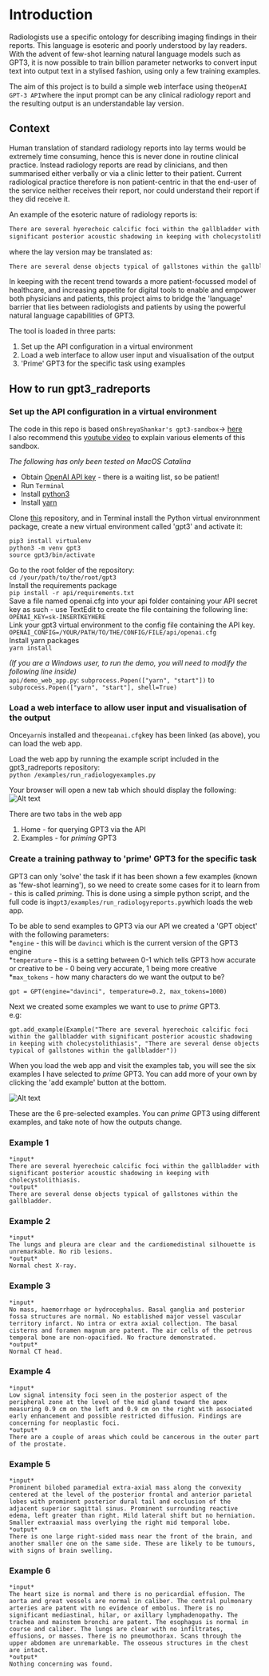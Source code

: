# Introduction

Radiologists use a specific ontology for describing imaging findings in their reports. This language is esoteric and poorly understood by lay readers.
With the advent of few-shot learning natural language models such as GPT3, it is now possible to train billion parameter networks to convert input text into output text in a stylised fashion, using only a few training examples.

The aim of this project is to build a simple web interface using the`OpenAI GPT-3 API`where the input prompt can be any clinical radiology report and the resulting output is an understandable lay version.

## Context

Human translation of standard radiology reports into lay terms would be extremely time consuming, hence this is never done in routine clinical practice. Instead radiology reports are read by clinicians, and then summarised either verbally or via a clinic letter to their patient. Current radiological practice therefore is non patient-centric in that the end-user of the service neither receives their report, nor could understand their report if they did receive it. 

An example of the esoteric nature of radiology reports is:
```markdown
There are several hyerechoic calcific foci within the gallbladder with  
significant posterior acoustic shadowing in keeping with cholecystolithiasis
```
where the lay version may be translated as:
```markdown
There are several dense objects typical of gallstones within the gallbladder
```

In keeping with the recent trend towards a more patient-focussed model of healthcare, and increasing appetite for digital tools to enable and empower both physicians and patients, this project aims to bridge the 'language' barrier that lies between radiologists and patients by using the powerful natural language capabilities of GPT3.

The tool is loaded in three parts:
1. Set up the API configuration in a virtual environment
1. Load a web interface to allow user input and visualisation of the output
1. 'Prime' GPT3 for the specific task using examples

## How to run gpt3_radreports

### Set up the API configuration in a virtual environment

The code in this repo is based on`ShreyaShankar's gpt3-sandbox`-> [here](https://github.com/shreyashankar/gpt3-sandbox)  
I also recommend this [youtube video](https://youtu.be/9g66yO0Jues) to explain various elements of this sandbox.

_The following has only been tested on MacOS Catalina_  

* Obtain [OpenAI API key](https://beta.openai.com/) - there is a waiting list, so be patient!
* Run `Terminal`  
* Install [python3](https://realpython.com/installing-python/) 
* Install [yarn](https://classic.yarnpkg.com/en/docs/install/#mac-stable)

Clone [this](https://github.com/DrHughHarvey/gpt3_radreports) repository, and in Terminal install the Python virtual environnment package, create a new virtual environment called 'gpt3' and activate it:  
```
pip3 install virtualenv  
python3 -m venv gpt3   
source gpt3/bin/activate
```

Go to the root folder of the repository:    
`cd /your/path/to/the/root/gpt3`  
Install the requirements package  
`pip install -r api/requirements.txt`  
Save a file named openai.cfg into your api folder containing your API secret key as such - use TextEdit to create the file containing the following line:  
`OPENAI_KEY=sk-INSERTKEYHERE`  
Link your gpt3 virtual environment to the config file containing the API key.  
`OPENAI_CONFIG=/YOUR/PATH/TO/THE/CONFIG/FILE/api/openai.cfg`  
Install yarn packages  
`yarn install`  

_(If you are a Windows user, to run the demo, you will need to modify the following line inside)_  
`api/demo_web_app.py`: `subprocess.Popen(["yarn", "start"])` to `subprocess.Popen(["yarn", "start"], shell=True)`  

### Load a web interface to allow user input and visualisation of the output  

Once`yarn`is installed and the`opeanai.cfg`key has been linked (as above), you can load the web app.

Load the web app by running the example script included in the gpt3_radreports repository:  
`python /examples/run_radiologyexamples.py`  

Your browser will open a new tab which should display the following:
![Alt text](https://github.com/DrHughHarvey/gpt3_radreports/blob/master/images/web_app.png?raw=true "Title")  

There are two tabs in the web app  
1. Home - for querying GPT3 via the API  
1. Examples - for _priming_ GPT3  

### Create a training pathway to 'prime' GPT3 for the specific task

GPT3 can only 'solve' the task if it has been shown a few examples (known as 'few-shot learning'), so we need to create some cases for it to learn from - this is called _priming_. This is done using a simple python script, and the full code is in`gpt3/examples/run_radiologyreports.py`which loads the web app.

To be able to send examples to GPT3 via our API we created a 'GPT object' with the following parameters:   
*`engine` - this will be `davinci` which is the current version of the GPT3 engine  
*`temperature` - this is a setting between 0-1 which tells GPT3 how accurate or creative to  be - 0 being very accurate, 1 being more creative  
*`max_tokens` - how many characters do we want the output to be?  

```
gpt = GPT(engine="davinci", temperature=0.2, max_tokens=1000)
```
  
Next we created some examples we want to use to _prime_ GPT3.  
e.g:  
```
gpt.add_example(Example("There are several hyerechoic calcific foci within the gallbladder with significant posterior acoustic shadowing in keeping with cholecystolithiasis", "There are several dense objects typical of gallstones within the gallbladder"))  
```

When you load the web app and visit the examples tab, you will see the six examples I have selected to _prime_ GPT3. You can add more of your own by clicking the 'add example' button at the bottom.    

![Alt text](https://github.com/DrHughHarvey/gpt3_radreports/blob/master/images/add_example.png?raw=true "Title")

These are the 6 pre-selected examples. You can _prime_ GPT3 using different examples, and take note of how the outputs change.    

### Example 1
```
*input*  
There are several hyerechoic calcific foci within the gallbladder with significant posterior acoustic shadowing in keeping with cholecystolithiasis.  
*output*  
There are several dense objects typical of gallstones within the gallbladder.  
```

### Example 2
```
*input*  
The lungs and pleura are clear and the cardiomedistinal silhouette is unremarkable. No rib lesions.  
*output*  
Normal chest X-ray. 
```

### Example 3
```
*input*  
No mass, haemorrhage or hydrocephalus. Basal ganglia and posterior fossa structures are normal. No established major vessel vascular territory infarct. No intra or extra axial collection. The basal cisterns and foramen magnum are patent. The air cells of the petrous temporal bone are non-opacified. No fracture demonstrated.  
*output*  
Normal CT head.  
```

### Example 4
```
*input*  
Low signal intensity foci seen in the posterior aspect of the peripheral zone at the level of the mid gland toward the apex measuring 0.9 cm on the left and 0.9 cm on the right with associated early enhancement and possible restricted diffusion. Findings are concerning for neoplastic foci.
*output*  
There are a couple of areas which could be cancerous in the outer part of the prostate.  
```

### Example 5
```
*input*  
Prominent bilobed paramedial extra-axial mass along the convexity centered at the level of the posterior frontal and anterior parietal lobes with prominent posterior dural tail and occlusion of the adjacent superior sagittal sinus. Prominent surrounding reactive edema, left greater than right. Mild lateral shift but no herniation. Smaller extraaxial mass overlying the right mid temporal lobe.  
*output*  
There is one large right-sided mass near the front of the brain, and another smaller one on the same side. These are likely to be tumours, with signs of brain swelling.  
```

### Example 6
```
*input*  
The heart size is normal and there is no pericardial effusion. The aorta and great vessels are normal in caliber. The central pulmonary arteries are patent with no evidence of embolus. There is no significant mediastinal, hilar, or axillary lymphadenopathy. The trachea and mainstem bronchi are patent. The esophagus is normal in course and caliber. The lungs are clear with no infiltrates, effusions, or masses. There is no pneumothorax. Scans through the upper abdomen are unremarkable. The osseous structures in the chest are intact.
*output*  
Nothing concerning was found.
```
